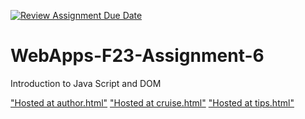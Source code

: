 [![Review Assignment Due Date](https://classroom.github.com/assets/deadline-readme-button-24ddc0f5d75046c5622901739e7c5dd533143b0c8e959d652212380cedb1ea36.svg)](https://classroom.github.com/a/b9NC0g7h)
# WebApps-F23-Assignment-6
Introduction to Java Script and DOM

["Hosted at author.html"]( https://44-563-webapps-f23.github.io/44563-webapps-f23-assignment6-ppranitharedd/author.html)
["Hosted at cruise.html"]( https://44-563-webapps-f23.github.io/44563-webapps-f23-assignment6-ppranitharedd/author.html)
["Hosted at tips.html"]( https://44-563-webapps-f23.github.io/44563-webapps-f23-assignment6-ppranitharedd/author.html)
